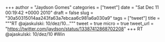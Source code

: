 
+++
author = "Jaydson Gomes"
categories = ["tweet"]
date = "Sat Dec 11 00:19:42 +0000 2010"
draft = false
slug = "30a50315014aa243fa63a7ebcaa6c981a6a030a9"
tags = ["tweet"]
title = """RT @ajaskulski: 10/dez/10..."""
tweet = true
micro = true
tweet_url = "https://twitter.com/jaydson/status/13387412868702208"
+++
RT @ajaskulski: 10/dez/10 #Win
